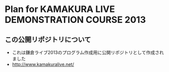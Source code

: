 Plan for KAMAKURA LIVE DEMONSTRATION COURSE 2013
================================================

この公開リポジトリについて
--------------------------
* これは鎌倉ライブ2013のプログラム作成用に公開リポジトリとして作成されました
* http://www.kamakuralive.net/
